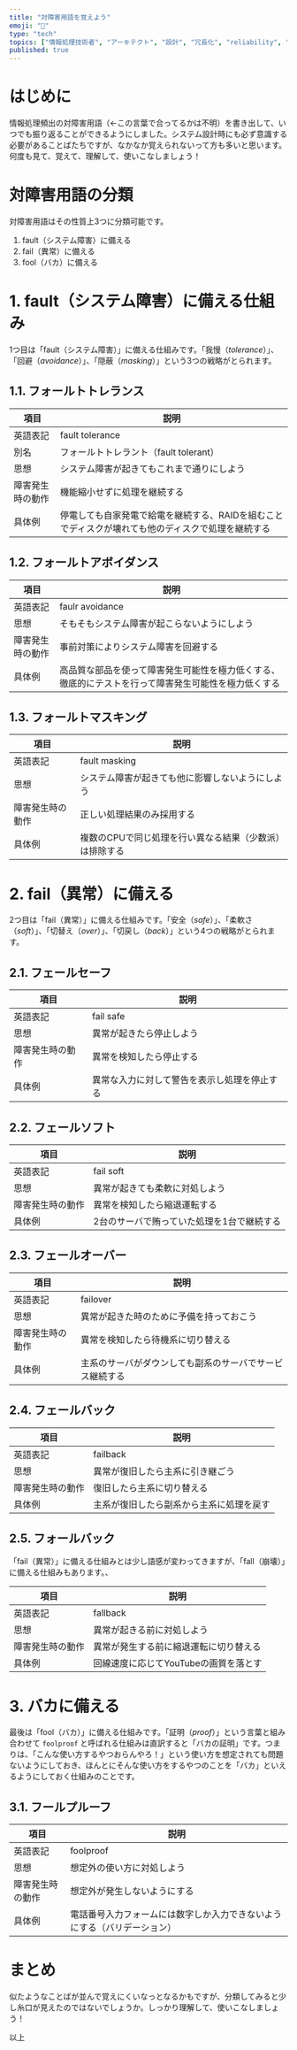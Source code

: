 ```yaml
---
title: "対障害用語を覚えよう"
emoji: "📖"
type: "tech"
topics: ["情報処理技術者", "アーキテクト", "設計", "冗長化", "reliability", "redundancy"]
published: true
---
```


# はじめに

情報処理頻出の対障害用語（←この言葉で合ってるかは不明）を書き出して、いつでも振り返ることができるようにしました。システム設計時にも必ず意識する必要があることばたちですが、なかなか覚えられないって方も多いと思います。何度も見て、覚えて、理解して、使いこなしましょう！

# 対障害用語の分類

対障害用語はその性質上3つに分類可能です。

1. fault（システム障害）に備える
2. fail（異常）に備える
3. fool（バカ）に備える

# 1. fault（システム障害）に備える仕組み

1つ目は「fault（システム障害）」に備える仕組みです。「我慢（*tolerance*）」、「回避（*avoidance*）」、「隠蔽（*masking*）」という3つの戦略がとられます。

## 1.1. フォールトトレランス

項目 | 説明
-- | --
英語表記 | fault tolerance
別名 | フォールトトレラント（fault tolerant）
思想 | システム障害が起きてもこれまで通りにしよう
障害発生時の動作 | 機能縮小せずに処理を継続する
具体例 | 停電しても自家発電で給電を継続する、RAIDを組むことでディスクが壊れても他のディスクで処理を継続する

## 1.2. フォールトアボイダンス

項目 | 説明
-- | --
英語表記 | faulr avoidance
思想 | そもそもシステム障害が起こらないようにしよう
障害発生時の動作 | 事前対策によりシステム障害を回避する
具体例 | 高品質な部品を使って障害発生可能性を極力低くする、徹底的にテストを行って障害発生可能性を極力低くする

## 1.3. フォールトマスキング

項目 | 説明
-- | --
英語表記 | fault masking
思想 | システム障害が起きても他に影響しないようにしよう
障害発生時の動作 | 正しい処理結果のみ採用する
具体例 | 複数のCPUで同じ処理を行い異なる結果（少数派）は排除する

# 2. fail（異常）に備える

2つ目は「fail（異常）」に備える仕組みです。「安全（*safe*）」、「柔軟さ（*soft*）」、「切替え（*over*）」、「切戻し（*back*）」という4つの戦略がとられます。

## 2.1. フェールセーフ

項目 | 説明
-- | --
英語表記 | fail safe
思想 | 異常が起きたら停止しよう
障害発生時の動作 | 異常を検知したら停止する
具体例 | 異常な入力に対して警告を表示し処理を停止する

## 2.2. フェールソフト

項目 | 説明
-- | --
英語表記 | fail soft
思想 | 異常が起きても柔軟に対処しよう
障害発生時の動作 | 異常を検知したら縮退運転する
具体例 | 2台のサーバで賄っていた処理を1台で継続する

## 2.3. フェールオーバー

項目 | 説明
-- | --
英語表記 | failover
思想 | 異常が起きた時のために予備を持っておこう
障害発生時の動作 | 異常を検知したら待機系に切り替える
具体例 | 主系のサーバがダウンしても副系のサーバでサービス継続する

## 2.4. フェールバック

項目 | 説明
-- | --
英語表記 | failback
思想 | 異常が復旧したら主系に引き継ごう
障害発生時の動作 | 復旧したら主系に切り替える
具体例 | 主系が復旧したら副系から主系に処理を戻す

## 2.5. フォールバック

「fail（異常）」に備える仕組みとは少し語感が変わってきますが、「fall（崩壊）」に備える仕組みもあります。、

項目 | 説明
-- | --
英語表記 | fallback
思想 | 異常が起きる前に対処しよう
障害発生時の動作 | 異常が発生する前に縮退運転に切り替える
具体例 | 回線速度に応じてYouTubeの画質を落とす

# 3. バカに備える

最後は「fool（バカ）」に備える仕組みです。「証明（*proof*）」という言葉と組み合わせて `foolproof` と呼ばれる仕組みは直訳すると「バカの証明」です。つまりは、「こんな使い方するやつおらんやろ！」という使い方を想定されても問題ないようにしておき、ほんとにそんな使い方をするやつのことを「バカ」といえるようにしておく仕組みのことです。

## 3.1. フールプルーフ

項目 | 説明
-- | --
英語表記 | foolproof
思想 | 想定外の使い方に対処しよう
障害発生時の動作 | 想定外が発生しないようにする
具体例 | 電話番号入力フォームには数字しか入力できないようにする（バリデーション）

# まとめ

似たようなことばが並んで覚えにくいなっとなるかもですが、分類してみると少し糸口が見えたのではないでしょうか。しっかり理解して、使いこなしましょう！

以上